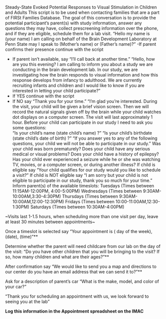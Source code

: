 Steady-State Evoked Potential Responses to Visual Stimulation in Children and Adults
This script is to be used when contacting families that are a part of FIRSt Families Database. The goal of this conversation is to provide the potential participant’s parent(s) with study information, answer any questions they may have, collect prescreening information over the phone, and if they are eligible, schedule them for a lab visit.
“Hello my name is   (your name) I am calling on behalf of the Brain Development Laboratory at Penn State may I speak to (Mother’s name) or (Father’s name)?”
-If parent confirms their presence continue with the script
- If parent isn’t available, say “I’ll call back at another time.”
“Hello, how are you this evening?  I am calling to inform you about a study we are conducting in the brain development lab. In our study, we are investigating how the brain responds to visual information and how this response develops from infancy to adulthood. We are currently recruiting infants and children and I would like to know if you are interested in letting your child participate?”
- If YES continue with the script
- If NO say “Thank you for your time.”
“I’m glad you’re interested. During the visit, your child will be given a brief vision screen. Then we will record the natural signals given off by the brain while your child watches dot displays on a computer screen.  The  visit  will last approximately 1 hour. Before your child can participate in our study I need to ask you some questions:  
“Is your child’s name (state child’s name) ?”
“Is your child’s birthdate (state child’s date of birth) ?”
“If you answer yes to any of the following questions, your child we will not be able to participate in our study.”
Was your child was born prematurely?
Does your child have any serious medical or visual problems?
Does your child have a history of epilepsy?
 Has your child ever experienced a seizure while he or she was watching TV, movies, or a computer screen, or during another illness?
If child is eligible say “Your child qualifies for our study would you like to schedule a visit?”
If child is NOT eligible say “I am sorry but your child is not eligible to participate in our study, thank you so much for your time.”
Inform parent(s) of the available timeslots: 
Tuesdays (Times between 11:15AM-12:00PM, 4:00-5:00PM)
Wednesdays (Times between 9:30AM-10:00AM,3:30-4:30PM)
Thursdays (Times between 9:30AM-10:00AM,12:00-12:30PM)
Fridays (Times between 10:00-11:00AM,12:30-1:30PM)
Saturdays (Times between 10:30AM-4:00PM)
     
~Visits last 1-1.5 hours, when scheduling more than one visit per day, leave at least 30 minutes between appointments~

Once a timeslot is selected say “Your appointment is ( day of the week), (date), (time)”**

Determine whether the parent will need childcare from our lab on the day of the visit:  “Do you have other children that you will be bringing to the visit?  If so, how many children and what are their ages?”**

After confirmation say “We would like to send you a map and directions to our center do you have an email address that we can send it to?”**

Ask for a description of parent’s car “What is the make, model, and color of your car?”


“Thank you for scheduling an appointment with us, we look forward  to seeing you at the lab”

**Log this information in the Appointment spreadsheet on the IMAC**

